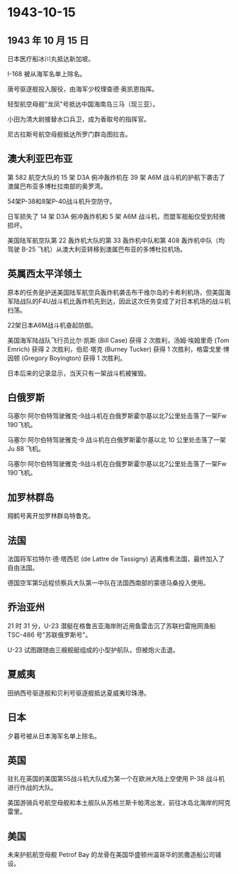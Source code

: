 # 1943-10-15

## 1943 年 10 月 15 日

日本医疗船冰川丸抵达新加坡。

I-168 被从海军名单上除名。

唐号驱逐舰投入服役，由海军少校理查德·奥凯恩指挥。

轻型航空母舰"龙凤"号抵达中国海南岛三马（现三亚）。

小田为清大尉接替水口兵卫，成为香取号的指挥官。

尼古拉斯号航空母舰抵达所罗门群岛图拉吉。

## 澳大利亚巴布亚

第 582 航空大队的 15 架 D3A 俯冲轰炸机在 39 架 A6M
战斗机的护航下袭击了澳属巴布亚多博杜拉南部的奥罗湾。

54架P-38和8架P-40战斗机升空防守。

日军损失了 14 架 D3A 俯冲轰炸机和 5 架 A6M
战斗机，而盟军舰船仅受到轻微损坏。

美国陆军航空队第 22 轰炸机大队的第 33 轰炸机中队和第 408
轰炸机中队（均驾驶 B-25 飞机）从澳大利亚转移到澳属巴布亚的多博杜拉机场。

## 英属西太平洋领土

原本的任务是护送美国陆军航空兵轰炸机袭击布干维尔岛的卡希利机场，但美国海军陆战队的F4U战斗机比轰炸机先到达，因此这次任务变成了对日本机场的战斗机扫荡。

22架日本A6M战斗机奋起防御。

美国海军陆战队飞行员比尔·凯斯 (Bill Case) 获得 2 次胜利，汤姆·埃姆里奇
(Tom Emrich) 获得 2 次胜利，伯尼·塔克 (Burney Tucker) 获得 1
次胜利，格雷戈里·博因顿 (Gregory Boyington) 获得 1 次胜利。

日本后来的记录显示，当天只有一架战斗机被摧毁。

## 白俄罗斯

马塞尔·阿尔伯特驾驶雅克-9战斗机在白俄罗斯霍尔基以北7公里处击落了一架Fw
190飞机。

马塞尔·阿尔伯特驾驶雅克-9 战斗机在白俄罗斯霍尔基以北 10 公里处击落了一架
Ju 88 飞机。

马塞尔·阿尔伯特驾驶雅克-9战斗机在白俄罗斯霍尔基以北7公里处击落了一架Fw
190飞机。

## 加罗林群岛

翔鹤号离开加罗林群岛特鲁克。

## 法国

法国将军拉特尔·德·塔西尼 (de Lattre de Tassigny)
逃离维希法国，最终加入了自由法国。

德国空军第5远程侦察兵大队第一中队在法国西南部的蒙德马桑投入使用。

## 乔治亚州

21 时 31 分，U-23 潜艇在格鲁吉亚海岸附近用鱼雷击沉了苏联扫雷拖网渔船
TSC-486 号"苏联俄罗斯号"。

U-23 试图跟随由三艘舰艇组成的小型护航队，但被炮火击退。

## 夏威夷

田纳西号驱逐舰和贝利号驱逐舰抵达夏威夷珍珠港。

## 日本

夕暮号被从日本海军名单上除名。

## 英国

驻扎在英国的美国第55战斗机大队成为第一个在欧洲大陆上空使用 P-38
战斗机进行作战的大队。

美国游骑兵号航空母舰和本土舰队从苏格兰斯卡帕湾出发，前往冰岛北海岸的阿克雷里。

## 美国

未来护航航空母舰 Petrof Bay
的龙骨在美国华盛顿州温哥华的凯撒造船公司铺设。

